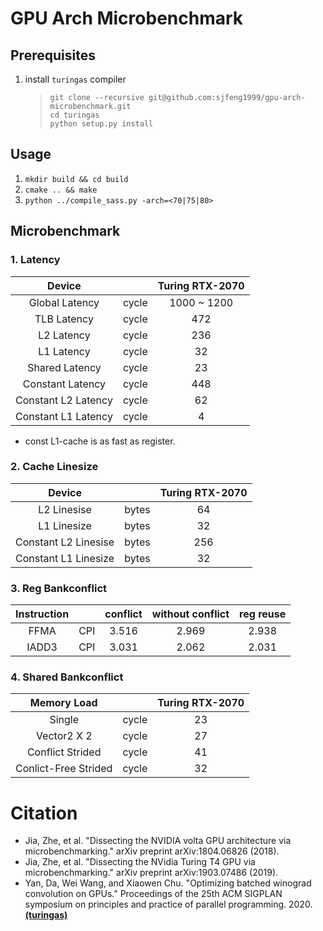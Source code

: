 # GPU Arch Microbenchmark


## Prerequisites
1. install `turingas` compiler
    > `git clone --recursive git@github.com:sjfeng1999/gpu-arch-microbenchmark.git`  
    > `cd turingas`  
    > `python setup.py install`  

## Usage    
1. `mkdir build && cd build`
2. `cmake .. && make`
3. `python ../compile_sass.py -arch=<70|75|80>`

## Microbenchmark

### 1. Latency

|Device                      |           |  Turing RTX-2070 |
|:--------------------------:|:---------:|:----------------:|
|Global Latency              |cycle      | 1000 ~ 1200      |
|TLB Latency                 |cycle      | 472              |
|L2 Latency                  |cycle      | 236              |
|L1 Latency                  |cycle      | 32               |  
|Shared Latency              |cycle      | 23               |  
|Constant Latency            |cycle      | 448              |
|Constant L2 Latency         |cycle      | 62               |
|Constant L1 Latency         |cycle      | 4                |  

- const L1-cache is as fast as register.

### 2. Cache Linesize


|Device                      |           | Turing RTX-2070  |
|:--------------------------:|:---------:|:----------------:|
|L2 Linesise                 |bytes      | 64               |
|L1 Linesize                 |bytes      | 32               |
|Constant L2 Linesise        |bytes      | 256              |
|Constant L1 Linesize        |bytes      | 32               |



### 3. Reg Bankconflict

| Instruction |         | conflict | without conflict | reg reuse |
|:-----------:|:-------:|:--------:|:----------------:|:---------:|
|FFMA         |  CPI    | 3.516    | 2.969            |  2.938    |
|IADD3        |  CPI    | 3.031    | 2.062            |  2.031    |


### 4. Shared Bankconflict

| Memory Load            |           | Turing RTX-2070  |
|:----------------------:|:---------:|:----------------:|
| Single                 | cycle     |  23              |
| Vector2 X 2            | cycle     |  27              |
| Conflict Strided       | cycle     |  41              |
| Conlict-Free Strided   | cycle     |  32              |



# Citation
- Jia, Zhe, et al. "Dissecting the NVIDIA volta GPU architecture via microbenchmarking." arXiv preprint arXiv:1804.06826 (2018).
- Jia, Zhe, et al. "Dissecting the NVidia Turing T4 GPU via microbenchmarking." arXiv preprint arXiv:1903.07486 (2019).
- Yan, Da, Wei Wang, and Xiaowen Chu. "Optimizing batched winograd convolution on GPUs." Proceedings of the 25th ACM SIGPLAN symposium on principles and practice of parallel programming. 2020. [**(turingas)**](https://github.com/daadaada/turingas)
